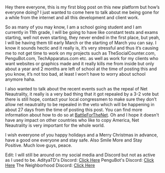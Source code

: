 Hey there everyone, this is my first blog post on this new platform but how’s everyone doing? I just wanted to come here to talk about me being gone for a while from the internet and all this development and client work.

So as many of you may know, I am a school going student and I am currently in 11th grade, I will be going to have like constant tests and exams starting, well not even starting, they never ended in the first place, but yeah, I will be having them till early March or the starting of March you can say. I know it sounds hectic and it really is, it’s very stressful and thus it’s causing me to not get time to work on my projects such as TheSocialCounter.com, PenguBot.com, TechApparatus.com etc. as well as work for my clients who want websites or graphics made and it really kills me from inside but only about a year and 2 months are left of school at the time of posting this and you know, it’s not too bad, at least I won’t have to worry about school anymore haha.

I also wanted to talk about the recent events such as the repeal of Net Neautrality, it really is a very bad thing that it got repealed by a 3-2 vote but there is still hope, contact your local congressmen to make sure they don’t allow net neautrality to be repealed in the veto which will be happening in about 27 days from the time of posting this post. You can find more information about how to do so at [BattleForTheNet](BattleForTheNet.com). Oh and I hope it doesn't have any impact on other countries who like to copy America, Net Neautrality is very important for the whole world.

I wish eveeryone of you happy holidays and a Merry Christmas in advance, have a good one everyone and stay safe. Also Smile More and Stay Positive. Much love guys, peace.

Edit: I will still be around on my social media and Discord but not as active as I used to be.
AdityaTD's Discord: [Click Here](http://discord.gg/Assyc6B)
PenguBot's Discord: [Click Here](http://discord.gg/u8WYw5r)
The Neighborhood Discord: [Click Here](http://discord.gg/pykh8r8)
